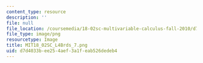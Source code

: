 ```yaml
---
content_type: resource
description: ''
file: null
file_location: /coursemedia/18-02sc-multivariable-calculus-fall-2010/d7d4033bee254aef3a1feab526dedeb4_MIT18_02SC_L4Brds_7.png
file_type: image/png
resourcetype: Image
title: MIT18_02SC_L4Brds_7.png
uid: d7d4033b-ee25-4aef-3a1f-eab526dedeb4
---
```

